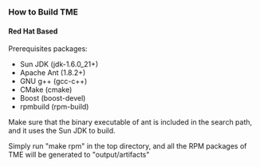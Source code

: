 ### How to Build TME

#### Red Hat Based

Prerequisites packages:

* Sun JDK (jdk-1.6.0_21+)
* Apache Ant (1.8.2+)
* GNU g++ (gcc-c++)
* CMake (cmake)
* Boost (boost-devel)
* rpmbuild (rpm-build)

Make sure that the binary executable of ant is included in the search path, and it uses the Sun JDK to build.

Simply run "make rpm" in the top directory, and all the RPM packages of TME will be generated to "output/artifacts"

